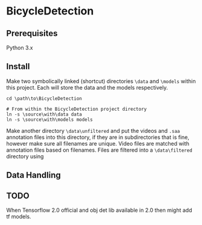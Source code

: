 # BicycleDetection

## Prerequisites
Python 3.x

## Install

Make two symbolically linked (shortcut) directories `\data` and `\models` within this project. Each will store the data and the models respectively.
```commandline
cd \path\to\BicycleDetection

# From within the BicycleDetection project directory
ln -s \source\with\data data
ln -s \source\with\models models
```
Make another directory `\data\unfiltered` and put the videos and `.saa` annotation files into this directory, if they are in subdirectories that is fine, however make sure all filenames are unique.
Video files are matched with annotation files based on filenames.
Files are filtered into a `\data\filtered` directory using 
## Data Handling

## TODO
When Tensorflow 2.0 official and obj det lib available in 2.0 then might add tf models.
